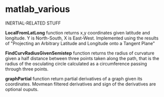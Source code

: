 # matlab_various

INERTIAL-RELATED STUFF


**LocalFromLatLong** function returns x,y coordinates given latitude and longitude. Y is North-South, X is East-West. Implemented using the results of "Projecting an Arbitrary Latitude and Longitude onto a Tangent Plane"


**FindCurvRadiusGivenSemistep** function returns the radius of curvature given a half distance between three points taken along the path, that is the radius of the osculating circle calculated as a circumference passing through three points.


**graphPartial** function return partial derivatives of a graph given its coordinates. Movmean filtered derivatives and sign of the derivatives are optional ouputs.
